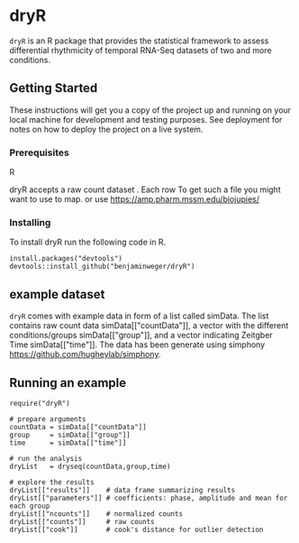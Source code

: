 # dryR
`dryR` is an R package that provides the statistical framework to assess differential rhythmicity of temporal RNA-Seq datasets of two and more conditions.

## Getting Started

These instructions will get you a copy of the project up and running on your local machine for development and testing purposes. See deployment for notes on how to deploy the project on a live system.

### Prerequisites

R 

dryR accepts a raw count dataset . Each row 
To get such a file you might want to use to map. or use https://amp.pharm.mssm.edu/biojupies/

### Installing

To install dryR run the following code in R.
```
install.packages("devtools")
devtools::install_github("benjaminweger/dryR")
```

## example dataset 
`dryR` comes with example data in form of a list called simData. The list contains raw count data simData[["countData"]], a vector with the different conditions/groups simData[["group"]], and a vector indicating Zeitgber Time simData[["time"]]. The data has been generate using simphony https://github.com/hugheylab/simphony.


## Running an example
```
require("dryR")

# prepare arguments
countData = simData[["countData"]]
group     = simData[["group"]]
time      = simData[["time"]]

# run the analysis
dryList   = dryseq(countData,group,time)

# explore the results
dryList[["results"]]    # data frame summarizing results
dryList[["parameters"]] # coefficients: phase, amplitude and mean for each group
dryList[["ncounts"]]    # normalized counts
dryList[["counts"]]     # raw counts
dryList[["cook"]]       # cook's distance for outlier detection
```

